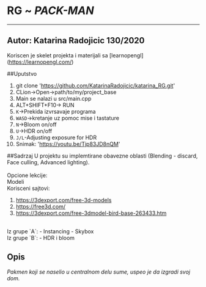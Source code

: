 # RG ~ ***PACK-MAN***


------
Autor:
Katarina Radojicic 130/2020
<br>
------

Koriscen je skelet projekta i materijali sa [learnopengl] (https://learnopengl.com/)<br>

##Uputstvo
1. git clone 'https://github.com/KatarinaRadojicic/katarina_RG.git'
2. CLion->Open->path/to/my/project_base
3. Main se nalazi u src/main.cpp
4. ALT+SHIFT+F10-> RUN
5. `K`->Prekida izvrsavaje programa 
6. `WASD`->kretanje uz pomoc mise i tastature
7. `N`->Bloom on/off
8. `U`->HDR on/off
9. `J/L`-Adjusting exposure for HDR 
10. Snimak: 'https://youtu.be/Tjp83JD8nQM'


##Sadrzaj
U projektu su implemtirane obavezne oblasti (Blending - discard, Face culling, Advanced lighting).<br>
<br>
Opcione lekcije:
<br>
Modeli<br>
Korisceni sajtovi:
1.  https://3dexport.com/free-3d-models
2.  https://free3d.com/
3.  https://3dexport.com/free-3dmodel-bird-base-263433.htm
   <br>
Iz grupe `A`:
- Instancing 
- Skybox <br>
Iz grupe `B`: 
- HDR i bloom

## Opis
*Pakmen koji se naselio u centralnom delu sume, uspeo je da izgradi svoj dom.*




